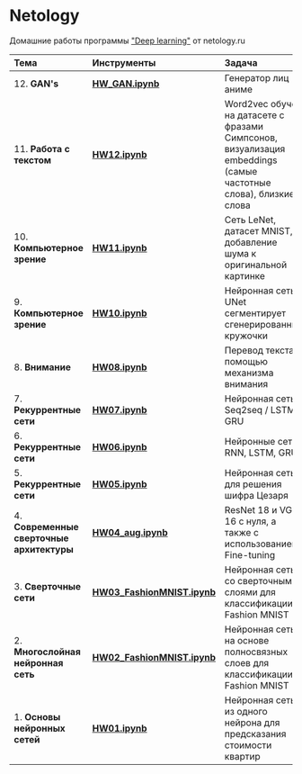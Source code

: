 # Netology

Домашние работы программы ["Deep learning"](https://netology.ru/programs/deep-learning) от netology.ru



| Тема | Инструменты | Задача |
| :--------------- | :---------- | :---------- |
| 12. **GAN's**|**[HW_GAN.ipynb](https://github.com/simami-m/net_dll/blob/main/HW_GAN.ipynb)**|Генератор лиц аниме|
| 11. **Работа с текстом**|**[HW12.ipynb](https://github.com/simami-m/net_dll/blob/main/HW12.ipynb)**|Word2vec обучен на датасете с фразами Симпсонов, визуализация embeddings (самые частотные слова), близкие слова|
| 10. **Компьютерное зрение**|**[HW11.ipynb](https://github.com/simami-m/net_dll/blob/main/HW11.ipynb)**|Сеть LeNet, датасет MNIST, добавление шума к оригинальной картинке|
| 9. **Компьютерное зрение**|**[HW10.ipynb](https://github.com/simami-m/net_dll/blob/main/HW10.ipynb)**|Нейронная сеть UNet сегментирует сгенерированные кружочки|
| 8. **Внимание**|**[HW08.ipynb](https://github.com/simami-m/net_dll/blob/main/HW08.ipynb)**|Перевод текста с помощью механизма внимания|
| 7. **Рекуррентные сети**|**[HW07.ipynb](https://github.com/simami-m/net_dll/blob/main/HW07.ipynb)**|Нейронная сеть Seq2seq / LSTM, GRU|
| 6. **Рекуррентные сети**| **[HW06.ipynb](https://github.com/simami-m/net_dll/blob/main/HW06.ipynb)**|Нейронные сети RNN, LSTM, GRU|
| 5. **Рекуррентные сети**|**[HW05.ipynb](https://github.com/simami-m/net_dll/blob/main/HW05.ipynb)** |Нейронная сеть для решения шифра Цезаря| 
| 4. **Современные сверточные архитектуры**|**[HW04_aug.ipynb](https://github.com/simami-m/net_dll/blob/main/HW04_aug.ipynb)**|ResNet 18 и VGG 16 с нуля, а также с использованием Fine-tuning|
| 3. **Сверточные сети**|**[HW03_FashionMNIST.ipynb](https://github.com/simami-m/net_dll/blob/main/HW03_FashionMNIST.ipynb)**|Нейронная сеть со сверточными слоями для классификации Fashion MNIST|
| 2. **Многослойная нейронная сеть**|**[HW02_FashionMNIST.ipynb](https://github.com/simami-m/net_dll/blob/main/HW02_FashionMNIST.ipynb)**|Нейронная сеть на основе полносвязных слоев для классификации Fashion MNIST |
| 1. **Основы нейронных сетей** |**[HW01.ipynb](https://github.com/simami-m/net_dll/blob/main/HW01.ipynb)**|Нейронная сеть из одного нейрона для предсказания стоимости квартир|


